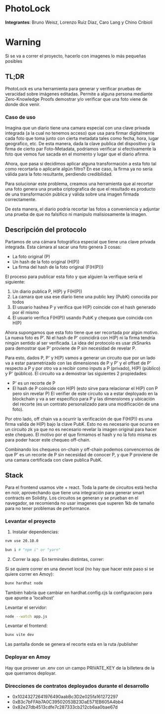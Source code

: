# PhotoLock

**Integrantes**: Bruno Weisz, Lorenzo Ruiz Diaz, Caro Lang y Chino Cribioli

# Warning
Si se va a correr el proyecto, hacerlo con imagenes lo más pequeñas posibles

## TL;DR

PhotoLock es una herramienta para generar y verificar pruebas de veracidad sobre imágenes editadas. Permite a alguna persona mediante Zero-Knowledge Proofs demostrar y/o verificar que una foto viene de donde dice venir.

### Caso de uso

Imagina que un diario tiene una camara especial con una clave privada integrada (a la cual no tenemos acceso) que usa para firmar digitalmente cada foto que toma junto con cierta metadata tales como fecha, hora, lugar geografico, etc. De esta manera, dada la clave publica del dispositivo y la firma de cierto par Foto-Metadata, podriamos verificar si efectivamente la foto que vemos fue sacada en el momento y lugar que el diario afirma.

Ahora, que pasa si decidimos aplicar alguna transformación a esta foto tal como recortarla o aplicarle algún filtro? En ese caso, la firma ya no sería válida para la foto resultante, perdiendo credibilidad.

Para solucionar este problema, creamos una herramienta que al recortar una foto genera una prueba criptografica de que el resultado es producto de una transformación pública y válida sobre una imagen firmada correctamente.

De esta manera, el diario podría recortar las fotos a conveniencia y adjuntar una prueba de que no falsifico ni manipulo malisiosamente la imagen.

## Descripción del protocolo
Partamos de una cámara fotográfica especial que tiene una clave privada integrada. Esta cámara al sacar una foto genera 3 cosas:
* La foto original (P)
* Un hash de la foto original (H(P))
* La firma del hash de la foto original (F(H(P)))

El proceso para publicar esta foto y que alguien la verifique sería el siguiente:
1) Un diario publica P, H(P) y F(H(P))
2) La camara que usa ese diario tiene una public key (PubK) conocida por todos
3) El usuario hashea P y verifica que H(P) coincide con el hash generado por él mismo
4) El usuario verifica F(H(P)) usando PubK y chequea que coincida con H(P)

Ahora supongamos que esta foto tiene que ser recortada por algún motivo. La nueva foto es P'. Ni el hash de P' coincidirá con H(P) ni la firma tendría ningún sentido al ser verificada. La idea del protocolo es usar zkSnarks para demostrar que P' proviene de P sin necesidad de revelar P.

Para esto, dados P, P' y H(P) vamos a generar un circuito que por un lado va a estar parametrizado con las dimensiones de P y P' y el offset de P' respecto a P y por otro va a recibir como inputs a P (privado), H(P) (público) y P' (público). El circuito va a demostrar las siguientes 2 propiedades:
* P' es un recorte de P
* El hash de P coincide con H(P) (esto sirve para relacionar el H(P) con P pero sin revelar P)
  El verifier de este circuito va a estar deployado en la blockchain y va a ser específico para P y las dimensiones y ubicación del recorte (es un contrato personalizado para una modificación de una foto).

Por otro lado, off chain va a ocurrir la verificación de que F(H(P)) es una firma valida de H(P) bajo la clave PubK. Esto no es necesario que ocurra en un circuito zk ya que no es necesario revelar la imagen original para hacer este chequeo. El motivo por el que firmamos el hash y no la foto misma es para poder hacer este chequeo off-chain.

Combinando los chequeos on-chain y off-chain podemos convencernos de que P' es un recorte de P sin necesidad de conocer P, y que P proviene de una camara certificada con clave publica PubK.

## Stack

Para el frontend usamos vite + react.
Toda la parte de circuitos está hecha en noir, aprovechando que tiene una integración para generar smart contracts en Solidity.
Los circuitos se generan y se prueban en el navegador, se recomienda no usar imagenes que superen 1kb de tamaño para no tener problemas de performance. 


### Levantar el proyecto
1. Instalar dependencias:
```bash
nvm use 20.10.0
```
```bash
bun i # "npm i" or "yarn"
```

2. Correr la app. En terminales distintas, correr:

Si se quiere correr en una devnet local (no hay que hacer este paso si se quiere correr en Amoy):
```bash
bunx hardhat node
```
También habría que cambiar en hardhat.config.cjs la configuracion para que apunte a 'localhost'

Levantar el servidor:
```bash
node --watch app.js
```

Levantar el frontend:
```bash
bunx vite dev
```

Las pantalla donde se genera el recorte esta en la ruta /publisher

### Deployar en Amoy
Hay que proveer un .env con un campo PRIVATE_KEY de la billetera de la que querramos deployar. 

### Direcciones de contratos deployados durante el desarrollo
* 0x10243272641976490aabBc3D2e025fa161272297
* 0xB3c7bFFAb7A0C39502053B23DaE571EB605A4bb4
* 0x82e27db4513cdfe7c287333cb212cb6aa0bae67d

